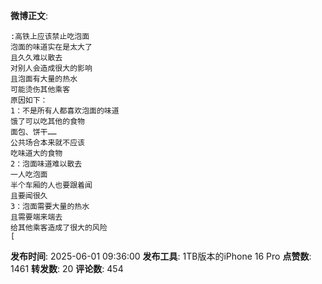 **微博正文**: 
```
:高铁上应该禁止吃泡面
泡面的味道实在是太大了
且久久难以散去
对别人会造成很大的影响
且泡面有大量的热水
可能烫伤其他乘客
原因如下：
1：不是所有人都喜欢泡面的味道
饿了可以吃其他的食物
面包、饼干……
公共场合本来就不应该
吃味道大的食物
2：泡面味道难以散去
一人吃泡面
半个车厢的人也要跟着闻
且要闻很久
3：泡面需要大量的热水
且需要端来端去
给其他乘客造成了很大的风险
[
```
**发布时间**: 2025-06-01 09:36:00
**发布工具**: 1TB版本的iPhone 16 Pro
**点赞数**: 1461
**转发数**: 20
**评论数**: 454
